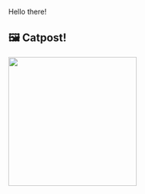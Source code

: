 Hello there!



## 🖼️ Catpost!

<sub>
    <img src="https://cdn2.thecatapi.com/images/MTgxNTQwNQ.jpg" height="256">
</sub>

